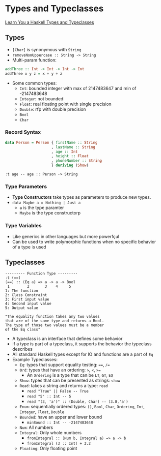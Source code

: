 # Types and Typeclasses

[Learn You a Haskell Types and Typeclasses](http://learnyouahaskell.com/types-and-typeclasses)

## Types

-   `[Char]` is synonymous with `String`
-   `removeNonUppercase :: String -> String`
-   Multi-param function:

```haskell
addThree :: Int -> Int -> Int -> Int
addThree x y z = x + y + z
```

-   Some common types:
    -   `Int`: bounded integer with max of 2147483647 and min of -2147483648
    -   `Integer`: not bounded
    -   `Float`: real floating point with single precision
    -   `Double`: rfp with double precision
    -   `Bool`
    -   `Char`

### Record Syntax

```haskell
data Person = Person { firstName :: String
                     , lastName :: String
                     , age :: Int
                     , height :: Float
                     , phoneNumber :: String
                     } deriving (Show)
```

`:t age -- age :: Person -> String`

### Type Parameters

-   **Type Constructors** take types as parameters to produce new types.
-   `data Maybe a = Nothing | Just a`
    -   `a` is the type paramter
    -   `Maybe` is the type constructorp

### Type Variables

-   Like generics in other languages but more powerfçul
-   Can be used to write polymorphic functions when no specific behavior of a type is used

## Typeclasses

```
--------- Function Type ---------
:t (==)
(==) :: (Eq a) => a -> a -> Bool
 1        2       3    4     5
1: The function
2: Class Constraint
3: First input value
4: Second input value
5: Output value

"The equality function takes any two values
that are of the same type and returns a Bool.
The type of those two values must be a member
of the Eq class"
```

-   A typeclass is an interface that defines some behavior
-   If a type is part of a typeclass, it supports the behavior the typeclass describes
-   All standard Haskell types except for IO and functions are a part of `Eq`
-   Example Typeclasses:
    -   `Eq`: types that support equality testing: `==`, `/=`
    -   `Ord`: types that have an ordering: `>`, `<`, `>=`
        -   An `Ordering` is a type that can be `LT`, `GT`, `EQ`
    -   `Show`: types that can be presented as strings: `show`
    -   `Read`: takes a string and returns a type: `read`
        -   `read "True" || False -- True`
        -   `read "5" :: Int -- 5`
        -   `read "(3, 'a')" :: (Double, Char) -- (3.0,'a')`
    -   `Enum`: sequentially ordered types: `()`, `Bool`, `Char`, `Ordering`, `Int`, `Integer`, `Float`, `Double`
    -   `Bounded`: have an upper and lower bound
        -   `minBound :: Int -- -2147483648`
    -   `Num`: All numbers
    -   `Integral`: Only whole numbers
        -   `fromIntegral :: (Num b, Integral a) => a -> b`
        -   `fromIntegral (3 :: Int) + 3.2`
    -   `Floating`: Only floating point
